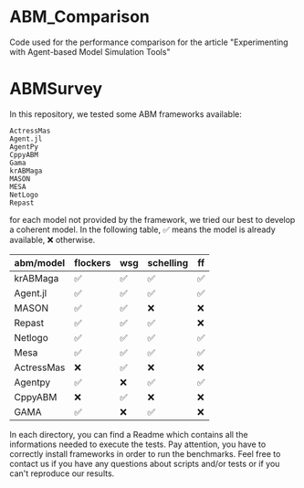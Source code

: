 # ABM_Comparison
Code used for the performance comparison for the article "Experimenting with Agent-based Model Simulation Tools"

# ABMSurvey

In this repository, we tested some ABM frameworks available:

    ActressMas
    Agent.jl
    AgentPy
    CppyABM
    Gama
    krABMaga
    MASON
    MESA
    NetLogo
    Repast

for each model not provided by the framework, we tried our best to develop a coherent model. 
In the following table, :white_check_mark: means the model is already available, :x: otherwise. 

| abm/model  | flockers | wsg  | schelling | ff   |
|------------|----------|------|-----------|------|
| krABMaga   | :white_check_mark:     | :white_check_mark: | :white_check_mark:      | :white_check_mark: |
| Agent.jl   | :white_check_mark:     | :white_check_mark: | :white_check_mark:      | :white_check_mark: |
| MASON      | :white_check_mark:     | :white_check_mark: | :x:     | :x: |
| Repast     | :white_check_mark:     | :white_check_mark: | :white_check_mark:      | :x: |
| Netlogo    | :white_check_mark:     | :white_check_mark: | :white_check_mark:      | :white_check_mark: |
| Mesa       | :white_check_mark:     | :white_check_mark: | :white_check_mark:      | :white_check_mark: |
| ActressMas | :x:     | :white_check_mark: | :x:      | :x: |
| Agentpy    | :white_check_mark:     | :x: | :white_check_mark:      | :white_check_mark: |
| CppyABM    | :x:     | :white_check_mark: | :x:      | :x: |
| GAMA       | :white_check_mark:     | :x: | :white_check_mark:      | :x: |


In each directory, you can find a Readme which contains all the informations needed to execute the tests. Pay attention, you have to correctly install frameworks in order to run the benchmarks. Feel free to contact us if you have any questions about scripts and/or tests or if you can't reproduce our results.

